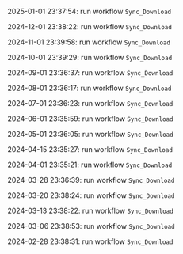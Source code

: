 2025-01-01 23:37:54: run workflow `Sync_Download` 

2024-12-01 23:38:22: run workflow `Sync_Download` 

2024-11-01 23:39:58: run workflow `Sync_Download` 

2024-10-01 23:39:29: run workflow `Sync_Download` 

2024-09-01 23:36:37: run workflow `Sync_Download` 

2024-08-01 23:36:17: run workflow `Sync_Download` 

2024-07-01 23:36:23: run workflow `Sync_Download` 

2024-06-01 23:35:59: run workflow `Sync_Download` 

2024-05-01 23:36:05: run workflow `Sync_Download` 

2024-04-15 23:35:27: run workflow `Sync_Download` 

2024-04-01 23:35:21: run workflow `Sync_Download` 

2024-03-28 23:36:39: run workflow `Sync_Download` 

2024-03-20 23:38:24: run workflow `Sync_Download` 

2024-03-13 23:38:22: run workflow `Sync_Download` 

2024-03-06 23:38:53: run workflow `Sync_Download` 

2024-02-28 23:38:31: run workflow `Sync_Download` 


